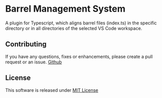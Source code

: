 # Barrel Management System
A plugin for Typescript, which aligns barrel files (index.ts) in the specific directory or in all directories of the selected VS Code workspace.

## Contributing
If you have any questions, fixes or enhancements, please create a pull request or an issue.
[Github](https://github.com/DrMueller/BarrelManagementSystem)

## License
This software is released under [MIT License](http://www.opensource.org/licenses/mit-license.php)
